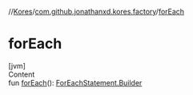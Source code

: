 //[Kores](../index.md)/[com.github.jonathanxd.kores.factory](index.md)/[forEach](for-each.md)



# forEach  
[jvm]  
Content  
fun [forEach](for-each.md)(): [ForEachStatement.Builder](../com.github.jonathanxd.kores.base/-for-each-statement/-builder/index.md)  



